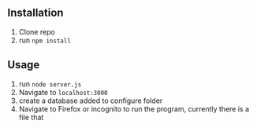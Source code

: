 ## Installation

1. Clone repo
2. run `npm install`

## Usage

1. run `node server.js`
2. Navigate to `localhost:3000`
3. create a database added to configure folder
4. Navigate to Firefox or incognito to run the program, currently there is a file that  
